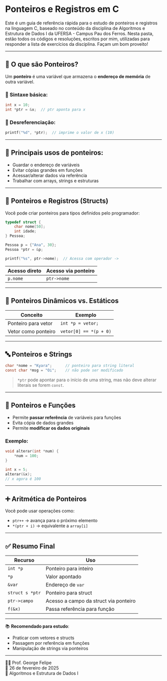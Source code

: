 # Ponteiros e Registros em C

Este é um guia de referência rápida para o estudo de ponteiros e registros na linguagem C, baseado no conteúdo da disciplina de Algoritmos e Estrutura de Dados I da UFERSA - Campus Pau dos Ferros. Nesta pasta, estão todos os códigos e resoluções, escritos por mim, utilizadas para responder a lista de exercícios da disciplina. Façam um bom proveito!

---

## 📌 O que são Ponteiros?

Um **ponteiro** é uma variável que armazena o **endereço de memória** de outra variável.

### 🔧 Sintaxe básica:
```c
int x = 10;
int *ptr = &x;  // ptr aponta para x
```

### 📌 Desreferenciação:
```c
printf("%d", *ptr);  // imprime o valor de x (10)
```

---

## 🧠 Principais usos de ponteiros:
- Guardar o endereço de variáveis
- Evitar cópias grandes em funções
- Acessar/alterar dados via referência
- Trabalhar com arrays, strings e estruturas

---

## 🧱 Ponteiros e Registros (Structs)

Você pode criar ponteiros para tipos definidos pelo programador:

```c
typedef struct {
    char nome[50];
    int idade;
} Pessoa;

Pessoa p = {"Ana", 30};
Pessoa *ptr = &p;

printf("%s", ptr->nome);  // Acessa com operador ->
```

| Acesso direto | Acesso via ponteiro |
|---------------|---------------------|
| `p.nome`      | `ptr->nome`         |

---

## 🔁 Ponteiros Dinâmicos vs. Estáticos

| Conceito           | Exemplo                        |
|--------------------|--------------------------------|
| Ponteiro para vetor| `int *p = vetor;`              |
| Vetor como ponteiro| `vetor[0] == *(p + 0)`         |

---

## 🔤 Ponteiros e Strings

```c
char *nome = "Kyara";      // ponteiro para string literal
const char *msg = "Oi";    // não pode ser modificado
```

> `*ptr` pode apontar para o início de uma string, mas não deve alterar literais se forem `const`.

---

## 🧩 Ponteiros e Funções

- Permite **passar referência** de variáveis para funções
- Evita cópia de dados grandes
- Permite **modificar os dados originais**

### Exemplo:
```c
void alterar(int *num) {
    *num = 100;
}

int x = 5;
alterar(&x);
// x agora é 100
```

---

## ➕ Aritmética de Ponteiros

Você pode usar operações como:
- `ptr++` → avança para o próximo elemento
- `*(ptr + i)` → equivalente a `array[i]`

---

## ✅ Resumo Final

| Recurso                     | Uso                                    |
|-----------------------------|-----------------------------------------|
| `int *p`                    | Ponteiro para inteiro                   |
| `*p`                        | Valor apontado                          |
| `&var`                      | Endereço de `var`                       |
| `struct s *ptr`             | Ponteiro para struct                    |
| `ptr->campo`                | Acesso a campo da struct via ponteiro  |
| `f(&x)`                     | Passa referência para função            |

---

📚 **Recomendado para estudo**:
- Praticar com vetores e structs
- Passagem por referência em funções
- Manipulação de strings via ponteiros

---

🧑‍🏫 Prof. George Felipe  
📅 26 de fevereiro de 2025  
📘 Algoritmos e Estrutura de Dados I